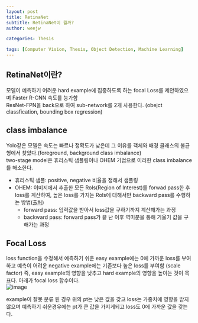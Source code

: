 ```yaml
---
layout: post
title: RetinaNet
subtitle: RetinaNet이 뭘까? 
author: weejw

categories: Thesis

tags: [Computer Vision, Thesis, Object Detection, Machine Learning]
---
```


## RetinaNet이란? 
모델이 예측하기 어려운 hard example에 집중하도록 하는 focal Loss를 제안하였으며 Faster R-CNN 속도를 능가함 <br>
ResNet-FPN을 back으로 하여 sub-network를 2개 사용한다. (obejct classfication, bounding box regression)


## class imbalance
Yolo같은 모델은 속도는 빠르나 정확도가 낮은데 그 이유를 객체와 배경 클래스의 불균형에서 찾았다.(foreground, background class imbalance) <br>
two-stage model은 휴리스틱 샘플링이나 OHEM 기법으로 이러한 class imbalance를 해소한다.
* 휴리스틱 샘플: positive, negative 비율을 정해서 샘플링
* OHEM: 이미지에서 추출한 모든 Rols(Region of Interest)를 forwad pass한 후 loss를 계산하여, 높은 loss를 가지는 Rols에 대해서만 backward pass를 수행하는 방법([출처]())
  * forward pass: 입력값을 받아서 loss값을 구하기까지 계산해가는 과정
  * backward pass: forward pass가 끝 난 이후 역미분을 통해 기울기 값을 구해가는 과정

## Focal Loss
loss function을 수정해서 예측하기 쉬운 easy example에는 0에 가까운 loss를 부여하고 예측이 어려운 negative example에는 기존보다 높은 loss를 부여함 (scale factor)
즉, easy example의 영향을 낮추고 hard example의 영향을 높이는 것이 목표다.
아래가 focal loss 함수이다. <br>
![image](https://user-images.githubusercontent.com/33684393/162138491-c0c74b4c-de25-4d76-830d-337bb9aa5752.png)

example이 잘못 분류 된 경우 위의 pt는 낮은 값을 갖고 loss는 가중치에 영향을 받지않으며 예측하기 쉬운경우에는 pt가 큰 값을 가지게되고 loss도 0에 가까운 값을 갖는다.<br>







